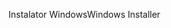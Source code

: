<span data-ttu-id="e7006-101">Instalator Windows</span><span class="sxs-lookup"><span data-stu-id="e7006-101">Windows Installer</span></span>